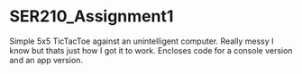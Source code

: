 # SER210_Assignment1
Simple 5x5 TicTacToe against an unintelligent computer.
Really messy I know but thats just how I got it to work.
Encloses code for a console version and an app version.

